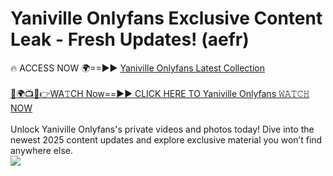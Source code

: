# Yaniville Onlyfans Exclusive Content Leak - Fresh Updates! (aefr)

🔥 ACCESS NOW 🌍==►► <a href="https://tinyurl.com/kvy9nzfs" rel="nofollow">Yaniville Onlyfans Latest Collection</a>
<br><br>
[🔴🌍📺📱👉WA𝚃CH Now==►► CLICK HERE TO Yaniville Onlyfans 𝚆𝙰𝚃𝙲𝙷 NOW](https://tinyurl.com/kvy9nzfs)
<br><br>
Unlock Yaniville Onlyfans's private videos and photos today! Dive into the newest 2025 content updates and explore exclusive material you won’t find anywhere else.
<br>
<a href="https://tinyurl.com/kvy9nzfs" rel="nofollow" data-target="animated-image.originalLink"><img src="https://camo.githubusercontent.com/8a4f000d20f83aca3bf7ec5f350d767afa0574a8a352519fd8cfa583a6f93a33/68747470733a2f2f692e696d6775722e636f6d2f644a486b345a712e676966" data-canonical-src="https://i.imgur.com/dJHk4Zq.gif" style="max-width: 100%; display: inline-block;" data-target="animated-image.originalImage"></a>
<br>
